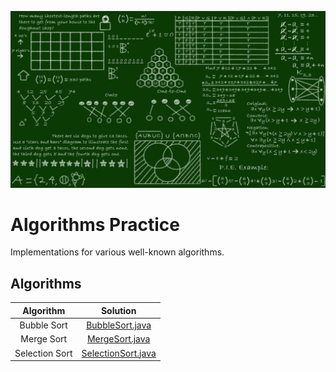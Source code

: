 ![Alt text](algorithm.png)

# Algorithms Practice

Implementations for various well-known algorithms.

## Algorithms

| Algorithm | Solution |
|:---------:|:--------:|
|Bubble Sort|[BubbleSort.java](src/com/popcristianvlad/algorithms/practice/BubbleSort.java)|
|Merge Sort|[MergeSort.java](src/com/popcristianvlad/algorithms/practice/MergeSort.java)|
|Selection Sort|[SelectionSort.java](src/com/popcristianvlad/algorithms/practice/SelectionSort.java)|
